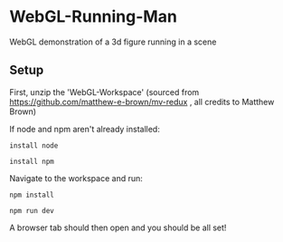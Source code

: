 # WebGL-Running-Man
WebGL demonstration of a 3d figure running in a scene

## Setup
First, unzip the 'WebGL-Workspace' (sourced from https://github.com/matthew-e-brown/mv-redux , all credits to Matthew Brown)

If node and npm aren't already installed:

``install node``

``install npm``

Navigate to the workspace and run:

``npm install``

``npm run dev``

A browser tab should then open and you should be all set!
